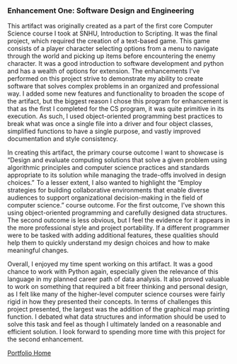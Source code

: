 ### Enhancement One: Software Design and Engineering
This artifact was originally created as a part of the first core Computer Science course I took at SNHU, Introduction to Scripting.  It was the final project, which required the creation of a text-based game.  This game consists of a player character selecting options from a menu to navigate through the world and picking up items before encountering the enemy character.  It was a good introduction to software development and python and has a wealth of options for extension.  The enhancements I’ve performed on this project strive to demonstrate my ability to create software that solves complex problems in an organized and professional way.  I added some new features and functionality to broaden the scope of the artifact, but the biggest reason I chose this program for enhancement is that as the first I completed for the CS program, it was quite primitive in its execution.  As such, I used object-oriented programming best practices to break what was once a single file into a driver and four object classes, simplified functions to have a single purpose, and vastly improved documentation and style consistency. 

In creating this artifact, the primary course outcome I want to showcase is “Design and evaluate computing solutions that solve a given problem using algorithmic principles and computer science practices and standards appropriate to its solution while managing the trade-offs involved in design choices.”  To a lesser extent, I also wanted to highlight the “Employ strategies for building collaborative environments that enable diverse audiences to support organizational decision-making in the field of computer science.” course outcome.  For the first outcome, I’ve shown this using object-oriented programming and carefully designed data structures.  The second outcome is less obvious, but I feel the evidence for it appears in the more professional style and project portability.  If a different programmer were to be tasked with adding additional features, these qualities should help them to quickly understand my design choices and how to make meaningful changes. 

Overall, I enjoyed my time spent working on this artifact.  It was a good chance to work with Python again, especially given the relevance of this language in my planned career path of data analysis.  It also proved valuable to work on something that required a bit freer thinking and personal design, as I felt like many of the higher-level computer science courses were fairly rigid in how they presented their concepts.  In terms of challenges this project presented, the largest was the addition of the graphical map printing function.  I debated what data structures and information should be used to solve this task and feel as though I ultimately landed on a reasonable and efficient solution.  I look forward to spending more time with this project for the second enhancement. 

[Portfolio Home](./README.md)